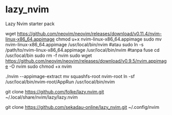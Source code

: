 # lazy_nvim
Lazy Nvim starter pack

wget https://github.com/neovim/neovim/releases/download/v0.11.4/nvim-linux-x86_64.appimage
chmod u+x nvim-linux-x86_64.appimage
sudo mv nvim-linux-x86_64.appimage /usr/local/bin/nvim
#atau
sudo ln -s /path/to/nvim-linux-x86_64.appimage /usr/local/bin/nvim
#tanpa fuse
cd /usr/local/bin
sudo rm -f nvim
sudo wget https://github.com/neovim/neovim/releases/download/v0.9.5/nvim.appimage -O nvim
sudo chmod +x nvim

./nvim --appimage-extract
mv squashfs-root nvim-root
ln -sf /usr/local/bin/nvim-root/AppRun /usr/local/bin/nvim



git clone https://github.com/folke/lazy.nvim.git ~/.local/share/nvim/lazy/lazy.nvim

git clone https://github.com/sekadau-online/lazy_nvim.git ~/.config/nvim
